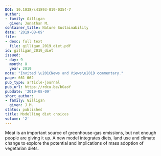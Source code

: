 ```yaml
---
DOI: 10.1038/s41893-019-0354-7
author:
- family: Gilligan
  given: Jonathan M.
container_title: Nature Sustainability
date: '2019-08-09'
file:
- desc: full text
  file: gilligan_2019_diet.pdf
id: gilligan_2019_diet
issued:
- day: 9
  month: 8
  year: 2019
note: "Invited \u201CNews and Views\u201D commentary."
page: 661-662
pub_type: article-journal
pub_url: https://rdcu.be/bOaoY
pubdate: '2019-08-09'
short_author:
- family: Gilligan
  given: J.M.
status: published
title: Modelling diet choices
volume: '2'
---
```

Meat is an important source of greenhouse-gas emissions, but not enough people are giving it up. A new model integrates diets, land use and climate change to explore the potential and implications of mass adoption of vegetarian diets.

